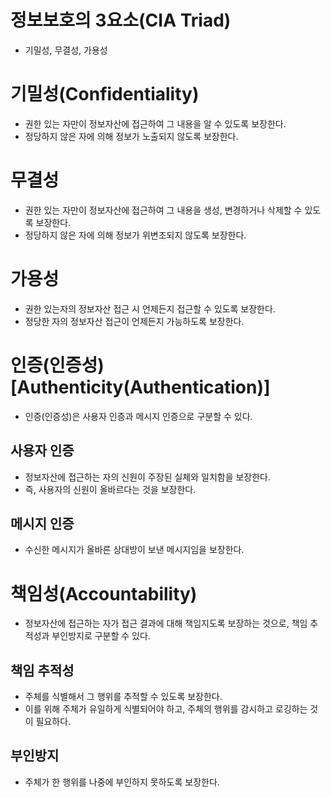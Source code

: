 # 정보보호의 3요소(CIA Triad)

- 기밀성, 무결성, 가용성

# 기밀성(Confidentiality)

- 권한 있는 자만이 정보자산에 접근하여 그 내용을 알 수 있도록 보장한다.
- 정당하지 않은 자에 의해 정보가 노출되지 않도록 보장한다.

# 무결성

- 권한 있는 자만이 정보자산에 접근하여 그 내용을 생성, 변경하거나 삭제할 수 있도록 보장한다.
- 정당하지 않은 자에 의해 정보가 위변조되지 않도록 보장한다.

# 가용성

- 권한 있는자의 정보자산 접근 시 언제든지 접근할 수 있도록 보장한다.
- 정당한 자의 정보자산 접근이 언제든지 가능하도록 보장한다.

# 인증(인증성)[Authenticity(Authentication)]

- 인증(인증성)은 사용자 인증과 메시지 인증으로 구분할 수 있다.

## 사용자 인증

- 정보자산에 접근하는 자의 신원이 주장된 실체와 일치함을 보장한다.
- 즉, 사용자의 신원이 올바르다는 것을 보장한다.

## 메시지 인증

- 수신한 메시지가 올바른 상대방이 보낸 메시지임을 보장한다.

# 책임성(Accountability)

- 정보자산에 접근하는 자가 접근 결과에 대해 책임지도록 보장하는 것으로, 책임 추적성과 부인방지로 구분할 수 있다.

## 책임 추적성

- 주체를 식별해서 그 행위를 추적할 수 있도록 보장한다.
- 이를 위해 주체가 유일하게 식별되어야 하고, 주체의 행위를 감시하고 로깅하는 것이 필요하다.

## 부인방지

- 주체가 한 행위를 나중에 부인하지 못하도록 보장한다.
